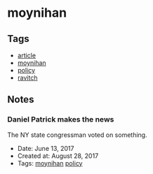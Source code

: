 # moynihan
## Tags
- [article](../tags/article.md)
- [moynihan](../tags/moynihan.md)
- [policy](../tags/policy.md)
- [ravitch](../tags/ravitch.md)
## Notes
### Daniel Patrick makes the news

The NY state congressman voted on something.
- Date: June 13, 2017
- Created at: August 28, 2017
- Tags: [moynihan](../tags/moynihan.md) [policy](../tags/policy.md)
